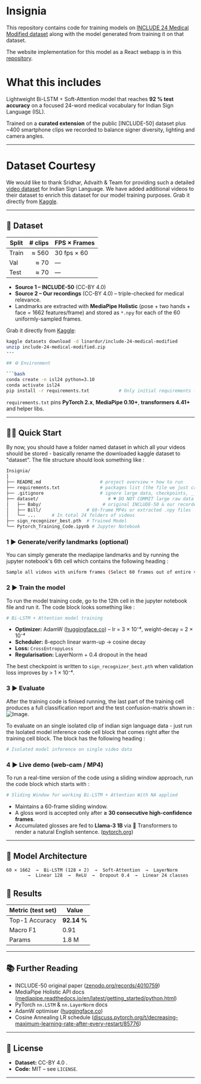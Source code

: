 # Insignia
This repository contains code for training models on <a href="https://www.kaggle.com/datasets/linardur/include-24-medical-modified/data">INCLUDE 24 Medical Modified dataset</a> along with the model generated from training it on that dataset.

The website implementation for this model as a React webapp is in this <a href="https://github.com/Im-Rik/Insignia">repository</a>.


# What this includes

Lightweight Bi-LSTM + Soft-Attention model that reaches **92 % test accuracy** on a focused 24-word medical vocabulary for Indian Sign Language (ISL).  

Trained on a **curated extension** of the public [INCLUDE-50] dataset plus ~400 smartphone clips we recorded to balance signer diversity, lighting and camera angles.

---

# Dataset Courtesy

We would like to thank Sridhar, Advaith & Team for providing such a detailed <a href="https://zenodo.org/records/4010759">video dataset</a> for Indian Sign Language. We have added additional videos to their dataset to enrich this dataset for our model training purposes.
Grab it directly from <a href="https://www.kaggle.com/datasets/linardur/include-24-medical-modified/data">Kaggle</a>.

---

## 📂 Dataset

| Split | # clips | FPS × Frames |
|-------|--------:|--------------|
| Train | ≈ 560   | 30 fps × 60 |
| Val   | ≈ 70    | — |
| Test  | ≈ 70    | — |

* **Source 1 – INCLUDE-50** (CC-BY 4.0)   
* **Source 2 – Our recordings** (CC-BY 4.0) – triple-checked for medical relevance.  
* Landmarks are extracted with **MediaPipe Holistic** (pose + two hands + face = 1662 features/frame) and stored as `*.npy` for each of the 60 uniformly-sampled frames.

Grab it directly from <a href="https://www.kaggle.com/datasets/linardur/include-24-medical-modified/data">Kaggle</a>:

```bash
kaggle datasets download -d linardur/include-24-medical-modified
unzip include-24-medical-modified.zip
---

## ⚙️ Environment

```bash
conda create -n isl24 python=3.10
conda activate isl24
pip install -r requirements.txt           # Only initial requirements - download more dependencies as and when you find it is needed
```

`requirements.txt` pins **PyTorch 2.x**, **MediaPipe 0.10+**, **transformers 4.41+** and helper libs.

---

## 🏃‍♂️ Quick Start
By now, you should have a folder named dataset in which all your videos should be stored - basically rename the downloaded kaggle dataset to "dataset". The file structure should look something like :

```bash
Insignia/
│
├── README.md                      # project overview + how to run
├── requirements.txt               # packages list (the file we just created)
├── .gitignore                     # ignore large data, checkpoints, __pycache__, etc.
├── dataset/                          # ♥ DO NOT COMMIT large raw data
│   ├── Baby/                       # original INCLUDE-50 & our recorded MP4/AVI/MOV video files
│   ├── Bill/                 # 60-frame MP4s or extracted .npy files
│   └── ...      # In total 24 folders of videos
├── sign_recognizer_best.pth  # Trained Model
└── Pytorch_Training_Code.ipynb # Jupyter Notebook
```

### 1 ▶ Generate/verify landmarks (optional)

You can simply generate the mediapipe landmarks and by running the jupyter notebook's 6th cell which contains the following heading : 
```bash
Sample all videos with uniform frames (Select 60 frames out of entire video)
```

### 2 ▶ Train the model

To run the model training code, go to the 12th cell in the jupyter notebook file and run it. The code block looks something like :
```bash
# Bi-LSTM + Attention model training
```

* **Optimizer:** AdamW ([huggingface.co][1]) – lr = 3 × 10⁻⁴, weight-decay = 2 × 10⁻⁴
* **Scheduler:** 8-epoch linear warm-up → cosine decay
* **Loss:** `CrossEntropyLoss`
* **Regularisation:** LayerNorm + 0.4 dropout in the head

The best checkpoint is written to `sign_recognizer_best.pth` when validation loss improves by > 1 × 10⁻⁴.

### 3 ▶ Evaluate

After the training code is finised running, the last part of the training cell produces a full classification report and the test confusion-matrix shown in : ![Image](https://github.com/user-attachments/assets/48844b59-19d4-4298-8ba8-a8b3806e246a).

To evaluate on an single isolated clip of indian sign language data - just run the Isolated model inference code cell block that comes right after the training cell block. The block has the following heading :

```bash
# Isolated model inference on single video data 
```

### 4 ▶ Live demo (web-cam / MP4)

To run a real-time version of the code using a sliding window approach, run the code block which starts with : 


```bash
# Sliding Window for working Bi-LSTM + Attention With NA applied 
```

* Maintains a 60-frame sliding window.
* A gloss word is accepted only after **≥ 30 consecutive high-confidence frames**.
* Accumulated glosses are fed to **Llama-3 1B** via 🤗 Transformers to render a natural English sentence. ([pytorch.org][2])

---

## 🧠 Model Architecture

```
60 × 1662  →  Bi-LSTM (128 × 2)  →  Soft-Attention  →  LayerNorm
        →  Linear 128  →  ReLU  →  Dropout 0.4  →  Linear 24 classes
```


## 🔬 Results

| Metric (test set) | Value       |
| ----------------- | ----------- |
| Top-1 Accuracy    | **92.14 %** |
| Macro F1          | 0.91        |
| Params            | 1.8 M       |

---

## 📚 Further Reading

* INCLUDE-50 original paper ([zenodo.org/records/4010759][3])
* MediaPipe Holistic API docs ([mediapipe.readthedocs.io/en/latest/getting_started/python.html][1])
* PyTorch `nn.LSTM` & `nn.LayerNorm` docs
* AdamW optimiser ([huggingface.co][2])
* Cosine Annealing LR schedule ([discuss.pytorch.org/t/decreasing-maximum-learning-rate-after-every-restart/85776][4])

---

## 🤝 License

* **Dataset:**  CC-BY 4.0 .
* **Code:** MIT – see `LICENSE`.

---

[1]: https://mediapipe.readthedocs.io/en/latest/getting_started/python.html
[2]: https://pytorch.org/docs/stable/generated/torch.optim.AdamW.html "AdamW — PyTorch 2.7 documentation"
[3]: https://zenodo.org/records/4010759
[4]: https://discuss.pytorch.org/t/decreasing-maximum-learning-rate-after-every-restart/85776 "Decreasing Maximum learning rate after every restart"

